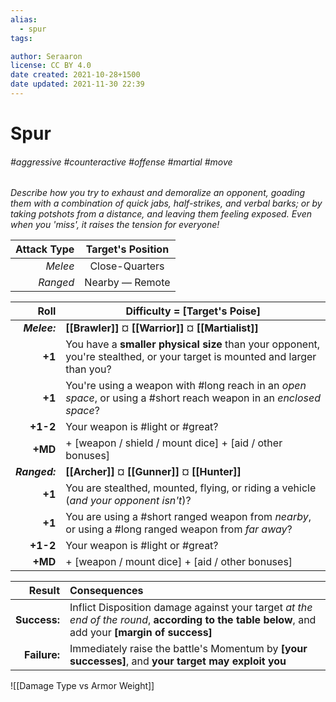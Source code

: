 ```yaml
---
alias:
  - spur
tags:

author: Seraaron
license: CC BY 4.0
date created: 2021-10-28+1500
date updated: 2021-11-30 22:39
---
```


# Spur

###### #aggressive #counteractive #offense #martial #move

_Describe how you try to exhaust and demoralize an opponent, goading them with a combination of quick jabs, half-strikes, and verbal barks; or by taking potshots from a distance, and leaving them feeling exposed. Even when you 'miss', it raises the tension for everyone!_

| **Attack Type** | Target's Position |
| --------------: | :---------------: |
|         _Melee_ |   Close-Quarters  |
|        _Ranged_ |  Nearby — Remote  |

|          Roll | Difficulty = [Target's Poise]                                                                                             |
| ------------: | ------------------------------------------------------------------------------------------------------------------------- |
|  _**Melee:**_ | **[[Brawler]]** ¤ **[[Warrior]]** ¤ **[[Martialist]]**                                                                    |
|        **+1** | You have a **smaller physical size** than your opponent, you're stealthed, or your target is mounted and larger than you? |
|        **+1** | You're using a weapon with #long reach in an _open space_, or using a #short reach weapon in an _enclosed space_?         |
|      **+1-2** | Your weapon is #light or #great?                                                                                          |
|       **+MD** | + [weapon / shield / mount dice] + [aid / other bonuses]                                                                  |
| _**Ranged:**_ | **[[Archer]]** ¤ **[[Gunner]]** ¤ **[[Hunter]]**                                                                          |
|        **+1** | You are stealthed, mounted, flying, or riding a vehicle (_and your opponent isn't_)?                                                 |
|        **+1** | You are using a #short ranged weapon from _nearby_, or using a #long ranged weapon from _far away_?                       |
|      **+1-2** | Your weapon is #light or #great?                                                                                          |
|       **+MD** | + [weapon / mount dice] + [aid / other bonuses]                                                                           |

|       Result | Consequences                                                                                                                                     |
| -----------: | :----------------------------------------------------------------------------------------------------------------------------------------------- |
| **Success:** | Inflict Disposition damage against your target _at the end of the round_, **according to the table below**, and add your **[margin of success]** |
| **Failure:** | Immediately raise the battle's Momentum by **[your successes]**, and **your target may exploit you**                                             |

![[Damage Type vs Armor Weight]]
